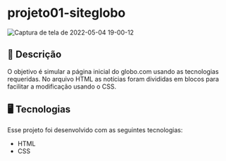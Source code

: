 # projeto01-siteglobo

![Captura de tela de 2022-05-04 19-00-12](https://user-images.githubusercontent.com/102394141/166832821-ff93cc8e-4b13-4ddb-aca7-76dde35a5b7f.png)
<br/>
## 📝 Descrição

O objetivo é simular a página inicial do globo.com usando as tecnologias requeridas. No arquivo HTML as notícias foram divididas em blocos para facilitar a modificação usando o CSS.
<br/>
## 🖥️ Tecnologias

Esse projeto foi desenvolvido com as seguintes tecnologias:

- HTML
- CSS
